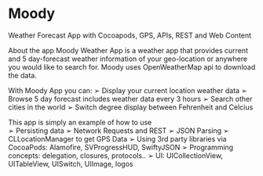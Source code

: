 # Moody
Weather Forecast App with Cocoapods, GPS, APIs, REST and Web Content

About the app
Moody Weather App is a weather app that provides current and 5 day-forecast weather information of your geo-location or anywhere
you would like to search for. Moody uses OpenWeatherMap api to download the data. 

With Moody App you can:
➢	Display your current location weather data 
➢	Browse 5 day forecast includes weather data every 3 hours
➢	Search other cities in the world
➢	Switch degree display between Fehrenheit and Celcius
  
This app is simply an example of how to use  
➢	Persisting data
➢	Network Requests and REST
➢	JSON Parsing
➢	CLLocationManager to get GPS Data
➢	Using 3rd party libraries via CocoaPods: Alamofire, SVProgressHUD, SwiftyJSON
➢	Programming concepts: delegation, closures, protocols..
➢	UI: UICollectionView, UITableView, UISwitch, UIImage, logos  



  
